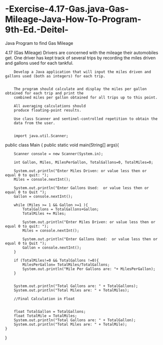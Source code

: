 # -Exercise-4.17-Gas.java-Gas-Mileage-Java-How-To-Program-9th-Ed.-Deitel-
Java Program to find Gas Mileage

4.17 (Gas Mileage) Drivers are concerned with the mileage their automobiles get. One driver has
        kept track of several trips by recording the miles driven and gallons used for each tankful.

        Develop a Java application that will input the miles driven and gallons used (both as integers) for each trip.


        The program should calculate and display the miles per gallon obtained for each trip and print the
        combined miles per gallon obtained for all trips up to this point.

        All averaging calculations should
        produce floating-point results.

        Use class Scanner and sentinel-controlled repetition to obtain the
        data from the user.
        
        
        import java.util.Scanner;

public class Main {
    public static void main(String[] args){
  
        Scanner console = new Scanner(System.in);

        int Gallon, Miles, MilesPerGallon, TotalGallons=0, TotalMiles=0;

        System.out.println("Enter Miles Driven: or value less then or equal 0 to quit: ");
        Miles = console.nextInt();

        System.out.println("Enter Gallons Used:  or value less then or equal 0 to Quit ");
        Gallon = console.nextInt();

        while (Miles >= 1 && Gallon >=1 ){
            TotalGallons = TotalGallons+Gallon;
            TotalMiles += Miles;

            System.out.println("Enter Miles Driven: or value less then or equal 0 to quit: ");
            Miles = console.nextInt();

            System.out.println("Enter Gallons Used:  or value less then or equal 0 to Quit ");
            Gallon = console.nextInt();
        }

        if (TotalMiles!=0 && TotalGallons !=0){
            MilesPerGallon= TotalMiles/TotalGallons;
            System.out.println("Mile Per Gallons are: "+ MilesPerGallon);
        }


        System.out.println("Total Gallons are: " + TotalGallons);
        System.out.println("Total Miles are: " + TotalMiles);

        //Final Calculation in Float


        float TotalGallon = TotalGallons;
        float TotalMile = TotalMiles;
        System.out.println("Total Gallons are: " + TotalGallon);
        System.out.println("Total Miles are: " + TotalMile);
    }
}
